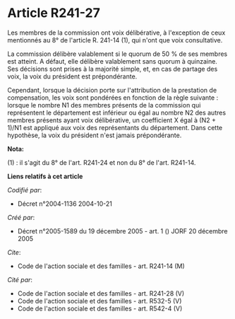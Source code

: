 # Article R241-27

Les membres de la commission ont voix délibérative, à l'exception de ceux mentionnés au 8° de l'article R. 241-14 (1), qui
n'ont que voix consultative.

La commission délibère valablement si le quorum de 50 % de ses membres est atteint. A défaut, elle délibère valablement sans
quorum à quinzaine. Ses décisions sont prises à la majorité simple, et, en cas de partage des voix, la voix du président est
prépondérante.

Cependant, lorsque la décision porte sur l'attribution de la prestation de compensation, les voix sont pondérées en fonction
de la règle suivante : lorsque le nombre N1 des membres présents de la commission qui représentent le département est
inférieur ou égal au nombre N2 des autres membres présents ayant voix délibérative, un coefficient X égal à (N2 + 1)/N1 est
appliqué aux voix des représentants du département. Dans cette hypothèse, la voix du président n'est jamais prépondérante.

**Nota:**

(1) : il s'agit du 8° de l'art. R241-24 et non du 8° de l'art. R241-14.

**Liens relatifs à cet article**

_Codifié par_:

  - Décret n°2004-1136 2004-10-21

_Créé par_:

  - Décret n°2005-1589 du 19 décembre 2005 - art. 1 () JORF 20 décembre 2005

_Cite_:

  - Code de l'action sociale et des familles - art. R241-14 (M)

_Cité par_:

  - Code de l'action sociale et des familles - art. R241-28 (V)
  - Code de l'action sociale et des familles - art. R532-5 (V)
  - Code de l'action sociale et des familles - art. R542-4 (V)
